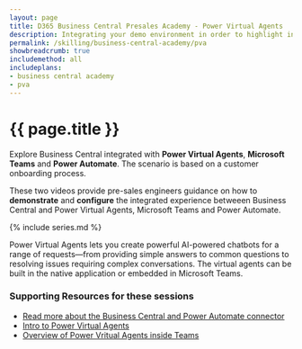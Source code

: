 ```yaml
---
layout: page
title: D365 Business Central Presales Academy - Power Virtual Agents
description: Integrating your demo environment in order to highlight integrated demos between Business Central, Power Virtual Agent, Microsoft Teams and Power Automate. 
permalink: /skilling/business-central-academy/pva
showbreadcrumb: true
includemethod: all
includeplans:
- business central academy
- pva
---
```


# {{ page.title }}

Explore Business Central integrated with **Power Virtual Agents**, **Microsoft Teams** and **Power Automate**. The scenario is based on a customer onboarding process.

These two videos provide pre-sales engineers guidance on how to **demonstrate** and **configure** the integrated experience betweeen Business Central and Power Virtual Agents, Microsoft Teams and Power Automate.

{% include series.md %}

Power Virtual Agents lets you create powerful AI-powered chatbots for a range of requests—from providing simple answers to common questions to resolving issues requiring complex conversations. The virtual agents can be built in the native application or embedded in Microsoft Teams. 

### Supporting Resources for these sessions

* [Read more about the Business Central and Power Automate connector](https://docs.microsoft.com/en-us/dynamics365/business-central/across-how-use-financials-data-source-flow)
* [Intro to Power Virtual Agents](https://docs.microsoft.com/en-us/power-virtual-agents/fundamentals-what-is-power-virtual-agents)
* [Overview of Power Vritual Agents inside Teams](https://docs.microsoft.com/en-us/power-virtual-agents/teams/fundamentals-what-is-power-virtual-agents-teams)


